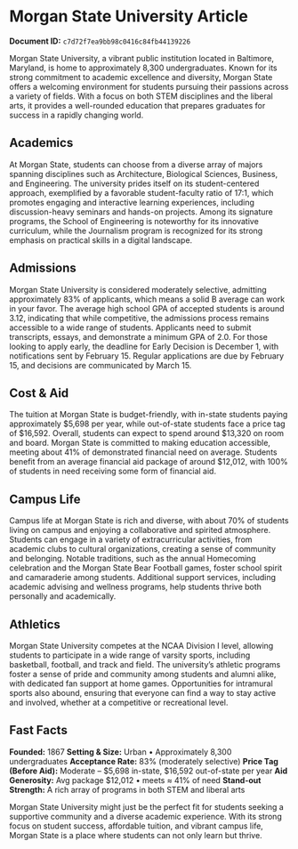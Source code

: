 # Morgan State University Article

**Document ID:** `c7d72f7ea9bb98c0416c84fb44139226`

Morgan State University, a vibrant public institution located in Baltimore, Maryland, is home to approximately 8,300 undergraduates. Known for its strong commitment to academic excellence and diversity, Morgan State offers a welcoming environment for students pursuing their passions across a variety of fields. With a focus on both STEM disciplines and the liberal arts, it provides a well-rounded education that prepares graduates for success in a rapidly changing world.

## Academics
At Morgan State, students can choose from a diverse array of majors spanning disciplines such as Architecture, Biological Sciences, Business, and Engineering. The university prides itself on its student-centered approach, exemplified by a favorable student-faculty ratio of 17:1, which promotes engaging and interactive learning experiences, including discussion-heavy seminars and hands-on projects. Among its signature programs, the School of Engineering is noteworthy for its innovative curriculum, while the Journalism program is recognized for its strong emphasis on practical skills in a digital landscape.

## Admissions
Morgan State University is considered moderately selective, admitting approximately 83% of applicants, which means a solid B average can work in your favor. The average high school GPA of accepted students is around 3.12, indicating that while competitive, the admissions process remains accessible to a wide range of students. Applicants need to submit transcripts, essays, and demonstrate a minimum GPA of 2.0. For those looking to apply early, the deadline for Early Decision is December 1, with notifications sent by February 15. Regular applications are due by February 15, and decisions are communicated by March 15.

## Cost & Aid
The tuition at Morgan State is budget-friendly, with in-state students paying approximately $5,698 per year, while out-of-state students face a price tag of $16,592. Overall, students can expect to spend around $13,320 on room and board. Morgan State is committed to making education accessible, meeting about 41% of demonstrated financial need on average. Students benefit from an average financial aid package of around $12,012, with 100% of students in need receiving some form of financial aid.

## Campus Life
Campus life at Morgan State is rich and diverse, with about 70% of students living on campus and enjoying a collaborative and spirited atmosphere. Students can engage in a variety of extracurricular activities, from academic clubs to cultural organizations, creating a sense of community and belonging. Notable traditions, such as the annual Homecoming celebration and the Morgan State Bear Football games, foster school spirit and camaraderie among students. Additional support services, including academic advising and wellness programs, help students thrive both personally and academically.

## Athletics
Morgan State University competes at the NCAA Division I level, allowing students to participate in a wide range of varsity sports, including basketball, football, and track and field. The university’s athletic programs foster a sense of pride and community among students and alumni alike, with dedicated fan support at home games. Opportunities for intramural sports also abound, ensuring that everyone can find a way to stay active and involved, whether at a competitive or recreational level.

## Fast Facts
**Founded:** 1867
**Setting & Size:** Urban • Approximately 8,300 undergraduates
**Acceptance Rate:** 83% (moderately selective)
**Price Tag (Before Aid):** Moderate – $5,698 in-state, $16,592 out-of-state per year
**Aid Generosity:** Avg package $12,012 • meets ≈ 41% of need
**Stand-out Strength:** A rich array of programs in both STEM and liberal arts

Morgan State University might just be the perfect fit for students seeking a supportive community and a diverse academic experience. With its strong focus on student success, affordable tuition, and vibrant campus life, Morgan State is a place where students can not only learn but thrive.
